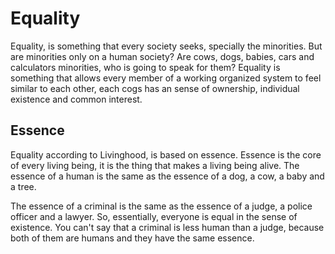 # Equality

Equality, is something that every society seeks, specially the minorities. But are minorities only on a human
society? Are cows, dogs, babies, cars and calculators minorities, who is going to speak for them? Equality is
something that allows every member of a working organized system to feel similar to each other, each cogs has
an sense of ownership, individual existence and common interest.

## Essence

Equality according to Livinghood, is based on essence. Essence is the core of every living being,
it is the thing that makes a living being alive. The essence of a human is the same as the essence of a
dog, a cow, a baby and a tree.

The essence of a criminal is the same as the essence of a judge, a police officer and a lawyer. So, essentially,
everyone is equal in the sense of existence. You can't say that a criminal is less human than a judge, because
both of them are humans and they have the same essence.
